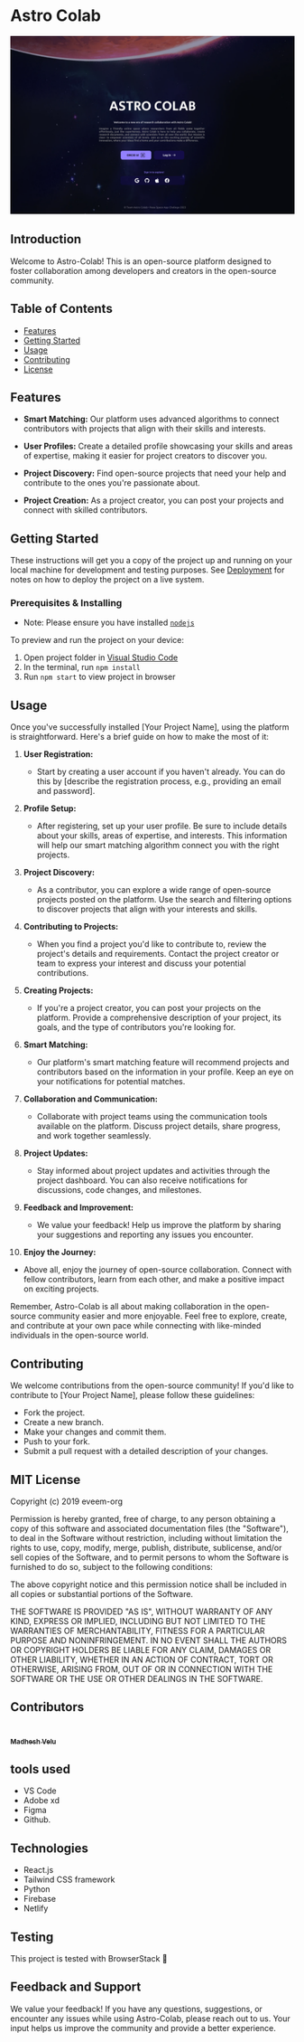 # Astro Colab

<p align="center">
  <a href="https://github.com/madhesh-velu" target="_blank" rel="noreferrer"><img src="https://github.com/madhesh-velu/Astro-Colab/blob/main/public/App%20ScreenShots/Sign%20in%20page.png" alt="my banner"></a>
</p>

## Introduction

Welcome to Astro-Colab! This is an open-source platform designed to foster collaboration among developers and creators in the open-source community.

## Table of Contents

- [Features](#features)
- [Getting Started](#getting-started)
- [Usage](#usage)
- [Contributing](#contributing)
- [License](#license)

## Features

- **Smart Matching:** Our platform uses advanced algorithms to connect contributors with projects that align with their skills and interests.

- **User Profiles:** Create a detailed profile showcasing your skills and areas of expertise, making it easier for project creators to discover you.

- **Project Discovery:** Find open-source projects that need your help and contribute to the ones you're passionate about.

- **Project Creation:** As a project creator, you can post your projects and connect with skilled contributors.

## Getting Started

These instructions will get you a copy of the project up and running on your local machine for development and testing purposes. See [Deployment](#deployment) for notes on how to deploy the project on a live system.

### Prerequisites & Installing

- Note: Please ensure you have installed <code><a href="https://nodejs.org/en/download/">nodejs</a></code>

To preview and run the project on your device:
1) Open project folder in <a href="https://code.visualstudio.com/download">Visual Studio Code</a>
2) In the terminal, run `npm install`
3) Run `npm start` to view project in browser

## Usage

Once you've successfully installed [Your Project Name], using the platform is straightforward. Here's a brief guide on how to make the most of it:

1. **User Registration:**
   - Start by creating a user account if you haven't already. You can do this by [describe the registration process, e.g., providing an email and password].

2. **Profile Setup:**
   - After registering, set up your user profile. Be sure to include details about your skills, areas of expertise, and interests. This information will help our smart matching algorithm connect you with the right projects.

3. **Project Discovery:**
   - As a contributor, you can explore a wide range of open-source projects posted on the platform. Use the search and filtering options to discover projects that align with your interests and skills.

4. **Contributing to Projects:**
   - When you find a project you'd like to contribute to, review the project's details and requirements. Contact the project creator or team to express your interest and discuss your potential contributions.

5. **Creating Projects:**
   - If you're a project creator, you can post your projects on the platform. Provide a comprehensive description of your project, its goals, and the type of contributors you're looking for.

6. **Smart Matching:**
   - Our platform's smart matching feature will recommend projects and contributors based on the information in your profile. Keep an eye on your notifications for potential matches.

7. **Collaboration and Communication:**
   - Collaborate with project teams using the communication tools available on the platform. Discuss project details, share progress, and work together seamlessly.

8. **Project Updates:**
   - Stay informed about project updates and activities through the project dashboard. You can also receive notifications for discussions, code changes, and milestones.

9. **Feedback and Improvement:**
   - We value your feedback! Help us improve the platform by sharing your suggestions and reporting any issues you encounter.

10. **Enjoy the Journey:**
   - Above all, enjoy the journey of open-source collaboration. Connect with fellow contributors, learn from each other, and make a positive impact on exciting projects.

Remember, Astro-Colab is all about making collaboration in the open-source community easier and more enjoyable. Feel free to explore, create, and contribute at your own pace while connecting with like-minded individuals in the open-source world.


## Contributing

We welcome contributions from the open-source community! If you'd like to contribute to [Your Project Name], please follow these guidelines:

- Fork the project.
- Create a new branch.
- Make your changes and commit them.
- Push to your fork.
- Submit a pull request with a detailed description of your changes.

## MIT License

Copyright (c) 2019 eveem-org

Permission is hereby granted, free of charge, to any person obtaining a copy
of this software and associated documentation files (the "Software"), to deal
in the Software without restriction, including without limitation the rights
to use, copy, modify, merge, publish, distribute, sublicense, and/or sell
copies of the Software, and to permit persons to whom the Software is
furnished to do so, subject to the following conditions:

The above copyright notice and this permission notice shall be included in all
copies or substantial portions of the Software.

THE SOFTWARE IS PROVIDED "AS IS", WITHOUT WARRANTY OF ANY KIND, EXPRESS OR
IMPLIED, INCLUDING BUT NOT LIMITED TO THE WARRANTIES OF MERCHANTABILITY,
FITNESS FOR A PARTICULAR PURPOSE AND NONINFRINGEMENT. IN NO EVENT SHALL THE
AUTHORS OR COPYRIGHT HOLDERS BE LIABLE FOR ANY CLAIM, DAMAGES OR OTHER
LIABILITY, WHETHER IN AN ACTION OF CONTRACT, TORT OR OTHERWISE, ARISING FROM,
OUT OF OR IN CONNECTION WITH THE SOFTWARE OR THE USE OR OTHER DEALINGS IN THE
SOFTWARE.

## Contributors

<tr><td align="center"><a href="https://github.com/madhesh-v"><kbd><img src="https://avatars.githubusercontent.com/u/83573352?v=4?size=100" width="100px;" alt=""/></kbd><br /><sub><b>Madhesh Velu</b></sub></a><br /></td>

## tools used
- VS Code
- Adobe xd
- Figma
- Github.

## Technologies
- React.js
- Tailwind CSS framework 
- Python
- Firebase
- Netlify

## Testing

This project is tested with BrowserStack 🌠

## Feedback and Support

We value your feedback! If you have any questions, suggestions, or encounter any issues while using Astro-Colab, please reach out to us. Your input helps us improve the community and provide a better experience.
